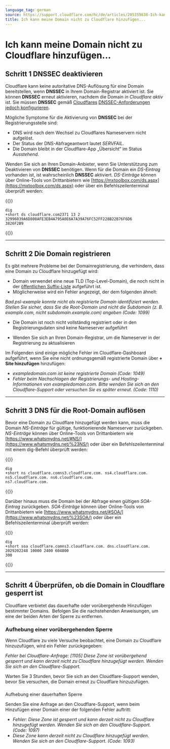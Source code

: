 ```yaml
---
language_tag: german
source: https://support.cloudflare.com/hc/de/articles/205359838-Ich-kann-meine-Domain-nicht-zu-Cloudflare-hinzuf%C3%BCgen-
title: Ich kann meine Domain nicht zu Cloudflare hinzufügen... 
---
```


# Ich kann meine Domain nicht zu Cloudflare hinzufügen... 



## Schritt 1 DNSSEC deaktivieren

Cloudflare kann keine autoritative DNS-Auflösung für eine Domain bereitstellen, wenn **DNSSEC** in Ihrem Domain-Registrar aktiviert ist. Sie können **DNSSEC** erneut aktivieren, nachdem die Domain _in Cloudflare aktiv_ ist. Sie müssen **DNSSEC** gemäß [Cloudflares](https://support.cloudflare.com/hc/en-us/articles/360006660072-Understanding-and-Configuring-DNSSEC-in-Cloudflare-DNS) [DNSSEC](https://support.cloudflare.com/hc/en-us/articles/360006660072-Understanding-and-Configuring-DNSSEC-in-Cloudflare-DNS)[\-Anforderungen jedoch konfigurieren](https://support.cloudflare.com/hc/en-us/articles/360006660072-Understanding-and-Configuring-DNSSEC-in-Cloudflare-DNS).

Mögliche Symptome für die Aktivierung von **DNSSEC** bei der Registrierungsstelle sind:

-   DNS wird nach dem Wechsel zu Cloudflares Nameservern nicht aufgelöst.
-   Der Status der DNS-Abfrageantwort lautet _SERVFAIL_.
-   Die Domain bleibt in der Cloudflare-App „Übersicht“ im Status _Ausstehend_.

Wenden Sie sich an Ihren Domain-Anbieter, wenn Sie Unterstützung zum Deaktivieren von **DNSSEC** benötigen. Wenn für die Domain ein _DS-Eintrag_ vorhanden ist, ist wahrscheinlich **DNSSEC** aktiviert. _DS-Einträge_ können über Online-Tools von Drittanbietern wie [https://mxtoolbox.com/ds.aspx](https://mxtoolbox.com/ds.aspx) oder über ein Befehlszeilenterminal überprüft werden:


{{<raw>}}<pre class="CodeBlock CodeBlock-with-rows CodeBlock-scrolls-horizontally CodeBlock-is-light-in-light-theme CodeBlock--language-txt" language="txt"><code><span class="CodeBlock--rows"><span class="CodeBlock--rows-content"><span class="CodeBlock--row"><span class="CodeBlock--row-indicator"></span><div class="CodeBlock--row-content"><span class="CodeBlock--token-plain">dig +short ds cloudflare.com2371 13 2 32996839A6D808AFE3EB4A795A0E6A7A39A76FC52FF228B22B76F6D6 3826F2B9</span></div></span></span></span></code></pre>{{</raw>}}

___

## Schritt 2 Die Domain registrieren

Es gibt mehrere Probleme bei der Domainregistrierung, die verhindern, dass eine Domain zu Cloudflare hinzugefügt wird:

-   Domain verwendet eine neue TLD (Top-Level-Domain), die noch nicht in der [öffentlichen Suffix-Liste](https://publicsuffix.org/list/) aufgeführt ist.
-   Möglicherweise wird ein Fehler angezeigt, der dem folgenden ähnelt:

_Bad.psl-example konnte nicht als registrierte Domain identifiziert werden. Stellen Sie sicher, dass Sie die Root-Domain und nicht die Subdomain (z. B. example.com, nicht subdomain.example.com) angeben (Code: 1099)_

-   Die Domain ist noch nicht vollständig registriert oder in den Registrierungsdaten sind keine Nameserver aufgeführt

-   Wenden Sie sich an Ihren Domain-Registrar, um die Nameserver in der Registrierung zu aktualisieren

Im Folgenden sind einige mögliche Fehler im Cloudflare-Dashboard aufgeführt, wenn Sie eine nicht ordnungsgemäß registrierte Domain über **\+ Site hinzufügen** hinzufügen:

-   _exampledomain.com ist keine registrierte Domain (Code: 1049)_
-   _Fehler beim Nachschlagen der Registrierungs- und Hosting-Informationen von exampledomain.com. Bitte wenden Sie sich an den Cloudflare-Support oder versuchen Sie es später erneut. (Code: 1110)_

___

## Schritt 3 DNS für die Root-Domain auflösen

Bevor eine Domain zu Cloudflare hinzugefügt werden kann, muss die Domain _NS-Einträge_ für gültige, funktionierende Nameserver zurückgeben. _NS-Einträge_ können über Online-Tools von Drittanbietern wie [https://www.whatsmydns.net/#NS/](https://www.whatsmydns.net/%23NS/) oder über ein Befehlszeilenterminal mit einem dig-Befehl überprüft werden:


{{<raw>}}<pre class="CodeBlock CodeBlock-with-rows CodeBlock-scrolls-horizontally CodeBlock-is-light-in-light-theme CodeBlock--language-txt" language="txt"><code><span class="CodeBlock--rows"><span class="CodeBlock--rows-content"><span class="CodeBlock--row"><span class="CodeBlock--row-indicator"></span><div class="CodeBlock--row-content"><span class="CodeBlock--token-plain">dig +short ns cloudflare.comns3.cloudflare.com. ns4.cloudflare.com. ns5.cloudflare.com. ns6.cloudflare.com. ns7.cloudflare.com.</span></div></span></span></span></code></pre>{{</raw>}}

Darüber hinaus muss die Domain bei der Abfrage einen gültigen _SOA-Eintrag_ zurückgeben. _SOA-Einträge_ können über Online-Tools von Drittanbietern wie [https://www.whatsmydns.net/#SOA/](https://www.whatsmydns.net/%23SOA/) oder über ein Befehlszeilenterminal überprüft werden:


{{<raw>}}<pre class="CodeBlock CodeBlock-with-rows CodeBlock-scrolls-horizontally CodeBlock-is-light-in-light-theme CodeBlock--language-txt" language="txt"><code><span class="CodeBlock--rows"><span class="CodeBlock--rows-content"><span class="CodeBlock--row"><span class="CodeBlock--row-indicator"></span><div class="CodeBlock--row-content"><span class="CodeBlock--token-plain">dig +short soa cloudflare.comns3.cloudflare.com. dns.cloudflare.com. 2029202248 10000 2400 604800 300</span></div></span></span></span></code></pre>{{</raw>}}

___

## Schritt 4 Überprüfen, ob die Domain in Cloudflare gesperrt ist

Cloudflare verbietet das dauerhafte oder vorübergehende Hinzufügen bestimmter Domains.  Befolgen Sie die nachstehenden Anweisungen, um eine der beiden Arten der Sperre zu entfernen.

### Aufhebung einer vorübergehenden Sperre

Wenn Cloudflare zu viele Versuche beobachtet, eine Domain zu Cloudflare hinzuzufügen, wird ein Fehler zurückgegeben:

_Fehler bei Cloudflare-Anfrage: \[1105\] Diese Zone ist vorübergehend gesperrt und kann derzeit nicht zu Cloudflare hinzugefügt werden. Wenden Sie sich an den Cloudflare-Support._

Warten Sie 3 Stunden, bevor Sie sich an den Cloudflare-Support wenden, bevor Sie versuchen, die Domain erneut zu Cloudflare hinzuzufügen.

###   
Aufhebung einer dauerhaften Sperre

Senden Sie eine Anfrage an den Cloudflare-Support, wenn beim Hinzufügen einer Domain einer der folgenden Fehler auftritt:

-   _Fehler: Diese Zone ist gesperrt und kann derzeit nicht zu Cloudflare hinzugefügt werden. Wenden Sie sich an den Cloudflare-Support. (Code: 1097)_
-   _Diese Zone kann derzeit nicht zu Cloudflare hinzugefügt werden. Wenden Sie sich an den Cloudflare-Support. (Code: 1093)_
